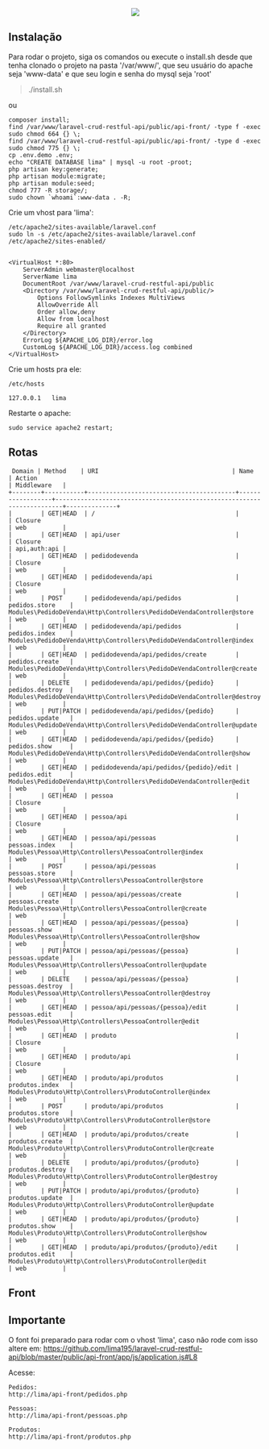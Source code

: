 <p align="center"><img src="https://laravel.com/assets/img/components/logo-laravel.svg"></p>

## Instalação

Para rodar o projeto, siga os comandos ou execute o install.sh desde que tenha clonado o projeto na pasta '/var/www/', que seu usuário do apache seja 'www-data' e que seu login e senha do mysql seja 'root'

> ./install.sh

ou

	composer install;
	find /var/www/laravel-crud-restful-api/public/api-front/ -type f -exec sudo chmod 664 {} \;
	find /var/www/laravel-crud-restful-api/public/api-front/ -type d -exec sudo chmod 775 {} \;
	cp .env.demo .env;
	echo "CREATE DATABASE lima" | mysql -u root -proot;
	php artisan key:generate;
	php artisan module:migrate;
	php artisan module:seed;
	chmod 777 -R storage/;
	sudo chown `whoami`:www-data . -R;

Crie um vhost para 'lima':

	/etc/apache2/sites-available/laravel.conf
	sudo ln -s /etc/apache2/sites-available/laravel.conf /etc/apache2/sites-enabled/


	<VirtualHost *:80>
	    ServerAdmin webmaster@localhost
	    ServerName lima
	    DocumentRoot /var/www/laravel-crud-restful-api/public
	    <Directory /var/www/laravel-crud-restful-api/public/>
	        Options FollowSymlinks Indexes MultiViews
	        AllowOverride All
	        Order allow,deny
	        Allow from localhost
	        Require all granted
	    </Directory>
	    ErrorLog ${APACHE_LOG_DIR}/error.log
	    CustomLog ${APACHE_LOG_DIR}/access.log combined
	</VirtualHost>

Crie um hosts pra ele:

	/etc/hosts

	127.0.0.1	lima

Restarte o apache:

	sudo service apache2 restart;


## Rotas

	 Domain | Method    | URI                                     | Name             | Action                                                                 | Middleware   |
	+--------+-----------+-----------------------------------------+------------------+------------------------------------------------------------------------+--------------+
	|        | GET|HEAD  | /                                       |                  | Closure                                                                | web          |
	|        | GET|HEAD  | api/user                                |                  | Closure                                                                | api,auth:api |
	|        | GET|HEAD  | pedidodevenda                           |                  | Closure                                                                | web          |
	|        | GET|HEAD  | pedidodevenda/api                       |                  | Closure                                                                | web          |
	|        | POST      | pedidodevenda/api/pedidos               | pedidos.store    | Modules\PedidoDeVenda\Http\Controllers\PedidoDeVendaController@store   | web          |
	|        | GET|HEAD  | pedidodevenda/api/pedidos               | pedidos.index    | Modules\PedidoDeVenda\Http\Controllers\PedidoDeVendaController@index   | web          |
	|        | GET|HEAD  | pedidodevenda/api/pedidos/create        | pedidos.create   | Modules\PedidoDeVenda\Http\Controllers\PedidoDeVendaController@create  | web          |
	|        | DELETE    | pedidodevenda/api/pedidos/{pedido}      | pedidos.destroy  | Modules\PedidoDeVenda\Http\Controllers\PedidoDeVendaController@destroy | web          |
	|        | PUT|PATCH | pedidodevenda/api/pedidos/{pedido}      | pedidos.update   | Modules\PedidoDeVenda\Http\Controllers\PedidoDeVendaController@update  | web          |
	|        | GET|HEAD  | pedidodevenda/api/pedidos/{pedido}      | pedidos.show     | Modules\PedidoDeVenda\Http\Controllers\PedidoDeVendaController@show    | web          |
	|        | GET|HEAD  | pedidodevenda/api/pedidos/{pedido}/edit | pedidos.edit     | Modules\PedidoDeVenda\Http\Controllers\PedidoDeVendaController@edit    | web          |
	|        | GET|HEAD  | pessoa                                  |                  | Closure                                                                | web          |
	|        | GET|HEAD  | pessoa/api                              |                  | Closure                                                                | web          |
	|        | GET|HEAD  | pessoa/api/pessoas                      | pessoas.index    | Modules\Pessoa\Http\Controllers\PessoaController@index                 | web          |
	|        | POST      | pessoa/api/pessoas                      | pessoas.store    | Modules\Pessoa\Http\Controllers\PessoaController@store                 | web          |
	|        | GET|HEAD  | pessoa/api/pessoas/create               | pessoas.create   | Modules\Pessoa\Http\Controllers\PessoaController@create                | web          |
	|        | GET|HEAD  | pessoa/api/pessoas/{pessoa}             | pessoas.show     | Modules\Pessoa\Http\Controllers\PessoaController@show                  | web          |
	|        | PUT|PATCH | pessoa/api/pessoas/{pessoa}             | pessoas.update   | Modules\Pessoa\Http\Controllers\PessoaController@update                | web          |
	|        | DELETE    | pessoa/api/pessoas/{pessoa}             | pessoas.destroy  | Modules\Pessoa\Http\Controllers\PessoaController@destroy               | web          |
	|        | GET|HEAD  | pessoa/api/pessoas/{pessoa}/edit        | pessoas.edit     | Modules\Pessoa\Http\Controllers\PessoaController@edit                  | web          |
	|        | GET|HEAD  | produto                                 |                  | Closure                                                                | web          |
	|        | GET|HEAD  | produto/api                             |                  | Closure                                                                | web          |
	|        | GET|HEAD  | produto/api/produtos                    | produtos.index   | Modules\Produto\Http\Controllers\ProdutoController@index               | web          |
	|        | POST      | produto/api/produtos                    | produtos.store   | Modules\Produto\Http\Controllers\ProdutoController@store               | web          |
	|        | GET|HEAD  | produto/api/produtos/create             | produtos.create  | Modules\Produto\Http\Controllers\ProdutoController@create              | web          |
	|        | DELETE    | produto/api/produtos/{produto}          | produtos.destroy | Modules\Produto\Http\Controllers\ProdutoController@destroy             | web          |
	|        | PUT|PATCH | produto/api/produtos/{produto}          | produtos.update  | Modules\Produto\Http\Controllers\ProdutoController@update              | web          |
	|        | GET|HEAD  | produto/api/produtos/{produto}          | produtos.show    | Modules\Produto\Http\Controllers\ProdutoController@show                | web          |
	|        | GET|HEAD  | produto/api/produtos/{produto}/edit     | produtos.edit    | Modules\Produto\Http\Controllers\ProdutoController@edit                | web          |			

## Front

## Importante

O font foi preparado para rodar com o vhost 'lima', caso não rode com isso altere em:
https://github.com/lima195/laravel-crud-restful-api/blob/master/public/api-front/app/js/application.js#L8

Acesse:

	Pedidos:
	http://lima/api-front/pedidos.php

	Pessoas:
	http://lima/api-front/pessoas.php

	Produtos:
	http://lima/api-front/produtos.php
